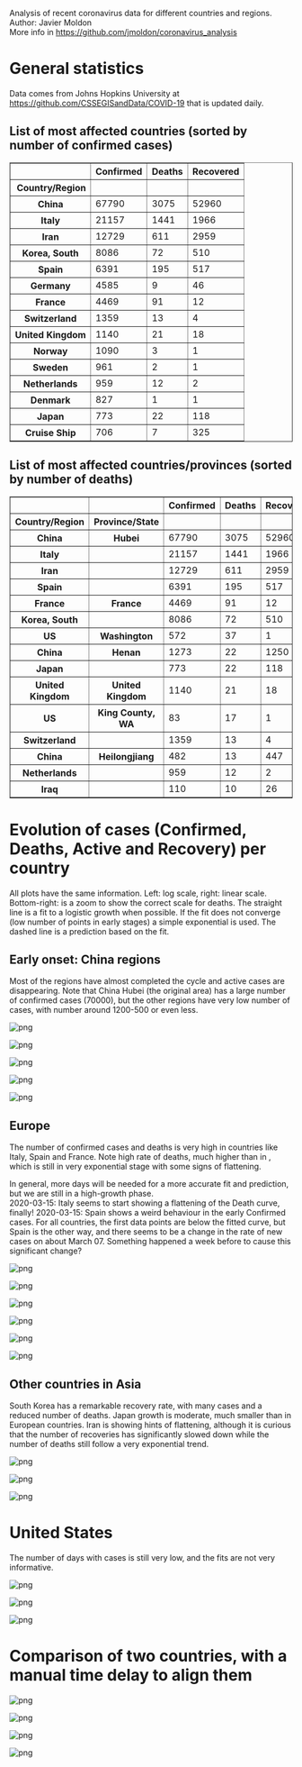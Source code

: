 Analysis of recent coronavirus data for different countries and regions.  
Author: Javier Moldon  
More info in https://github.com/jmoldon/coronavirus_analysis

# General statistics

Data comes from Johns Hopkins University at https://github.com/CSSEGISandData/COVID-19 that is updated daily.

## List of most affected countries (sorted by number of confirmed cases)




<div>
<style scoped>
    .dataframe tbody tr th:only-of-type {
        vertical-align: middle;
    }

    .dataframe tbody tr th {
        vertical-align: top;
    }

    .dataframe thead th {
        text-align: right;
    }
</style>
<table border="1" class="dataframe">
  <thead>
    <tr style="text-align: right;">
      <th></th>
      <th>Confirmed</th>
      <th>Deaths</th>
      <th>Recovered</th>
    </tr>
    <tr>
      <th>Country/Region</th>
      <th></th>
      <th></th>
      <th></th>
    </tr>
  </thead>
  <tbody>
    <tr>
      <th>China</th>
      <td>67790</td>
      <td>3075</td>
      <td>52960</td>
    </tr>
    <tr>
      <th>Italy</th>
      <td>21157</td>
      <td>1441</td>
      <td>1966</td>
    </tr>
    <tr>
      <th>Iran</th>
      <td>12729</td>
      <td>611</td>
      <td>2959</td>
    </tr>
    <tr>
      <th>Korea, South</th>
      <td>8086</td>
      <td>72</td>
      <td>510</td>
    </tr>
    <tr>
      <th>Spain</th>
      <td>6391</td>
      <td>195</td>
      <td>517</td>
    </tr>
    <tr>
      <th>Germany</th>
      <td>4585</td>
      <td>9</td>
      <td>46</td>
    </tr>
    <tr>
      <th>France</th>
      <td>4469</td>
      <td>91</td>
      <td>12</td>
    </tr>
    <tr>
      <th>Switzerland</th>
      <td>1359</td>
      <td>13</td>
      <td>4</td>
    </tr>
    <tr>
      <th>United Kingdom</th>
      <td>1140</td>
      <td>21</td>
      <td>18</td>
    </tr>
    <tr>
      <th>Norway</th>
      <td>1090</td>
      <td>3</td>
      <td>1</td>
    </tr>
    <tr>
      <th>Sweden</th>
      <td>961</td>
      <td>2</td>
      <td>1</td>
    </tr>
    <tr>
      <th>Netherlands</th>
      <td>959</td>
      <td>12</td>
      <td>2</td>
    </tr>
    <tr>
      <th>Denmark</th>
      <td>827</td>
      <td>1</td>
      <td>1</td>
    </tr>
    <tr>
      <th>Japan</th>
      <td>773</td>
      <td>22</td>
      <td>118</td>
    </tr>
    <tr>
      <th>Cruise Ship</th>
      <td>706</td>
      <td>7</td>
      <td>325</td>
    </tr>
  </tbody>
</table>
</div>



## List of most affected countries/provinces (sorted by number of deaths)




<div>
<style scoped>
    .dataframe tbody tr th:only-of-type {
        vertical-align: middle;
    }

    .dataframe tbody tr th {
        vertical-align: top;
    }

    .dataframe thead th {
        text-align: right;
    }
</style>
<table border="1" class="dataframe">
  <thead>
    <tr style="text-align: right;">
      <th></th>
      <th></th>
      <th>Confirmed</th>
      <th>Deaths</th>
      <th>Recovered</th>
    </tr>
    <tr>
      <th>Country/Region</th>
      <th>Province/State</th>
      <th></th>
      <th></th>
      <th></th>
    </tr>
  </thead>
  <tbody>
    <tr>
      <th>China</th>
      <th>Hubei</th>
      <td>67790</td>
      <td>3075</td>
      <td>52960</td>
    </tr>
    <tr>
      <th>Italy</th>
      <th></th>
      <td>21157</td>
      <td>1441</td>
      <td>1966</td>
    </tr>
    <tr>
      <th>Iran</th>
      <th></th>
      <td>12729</td>
      <td>611</td>
      <td>2959</td>
    </tr>
    <tr>
      <th>Spain</th>
      <th></th>
      <td>6391</td>
      <td>195</td>
      <td>517</td>
    </tr>
    <tr>
      <th>France</th>
      <th>France</th>
      <td>4469</td>
      <td>91</td>
      <td>12</td>
    </tr>
    <tr>
      <th>Korea, South</th>
      <th></th>
      <td>8086</td>
      <td>72</td>
      <td>510</td>
    </tr>
    <tr>
      <th>US</th>
      <th>Washington</th>
      <td>572</td>
      <td>37</td>
      <td>1</td>
    </tr>
    <tr>
      <th>China</th>
      <th>Henan</th>
      <td>1273</td>
      <td>22</td>
      <td>1250</td>
    </tr>
    <tr>
      <th>Japan</th>
      <th></th>
      <td>773</td>
      <td>22</td>
      <td>118</td>
    </tr>
    <tr>
      <th>United Kingdom</th>
      <th>United Kingdom</th>
      <td>1140</td>
      <td>21</td>
      <td>18</td>
    </tr>
    <tr>
      <th>US</th>
      <th>King County, WA</th>
      <td>83</td>
      <td>17</td>
      <td>1</td>
    </tr>
    <tr>
      <th>Switzerland</th>
      <th></th>
      <td>1359</td>
      <td>13</td>
      <td>4</td>
    </tr>
    <tr>
      <th>China</th>
      <th>Heilongjiang</th>
      <td>482</td>
      <td>13</td>
      <td>447</td>
    </tr>
    <tr>
      <th>Netherlands</th>
      <th></th>
      <td>959</td>
      <td>12</td>
      <td>2</td>
    </tr>
    <tr>
      <th>Iraq</th>
      <th></th>
      <td>110</td>
      <td>10</td>
      <td>26</td>
    </tr>
  </tbody>
</table>
</div>



# Evolution of cases (Confirmed, Deaths, Active and Recovery) per country

All plots have the same information. Left: log scale, right: linear scale. Bottom-right: is a zoom to show the correct scale for deaths. The straight line is a fit to a logistic growth when possible. If the fit does not converge (low number of points in early stages) a simple exponential is used. The dashed line is a prediction based on the fit. 

## Early onset: China regions

Most of the regions have almost completed the cycle and active cases are disappearing. Note that China Hubei (the original area) has a large number of confirmed cases (70000), but the other regions have very low number of cases, with number around 1200-500 or even less.


![png](README_files/README_18_0.png)



![png](README_files/README_18_1.png)



![png](README_files/README_18_2.png)



![png](README_files/README_18_3.png)



![png](README_files/README_18_4.png)


## Europe

The number of confirmed cases and deaths is very high in countries like Italy, Spain and France. Note high rate of deaths, much higher than in , which is still in very exponential stage with some signs of flattening.

In general, more days will be needed for a more accurate fit and prediction, but we are still in a high-growth phase.  
2020-03-15: Italy seems to start showing a flattening of the Death curve, finally!
2020-03-15: Spain shows a weird behaviour in the early Confirmed cases. For all countries, the first data points are below the fitted curve, but Spain is the other way, and there seems to be a change in the rate of new cases on about March 07. Something happened a week before to cause this significant change?


![png](README_files/README_20_0.png)



![png](README_files/README_20_1.png)



![png](README_files/README_20_2.png)



![png](README_files/README_20_3.png)



![png](README_files/README_20_4.png)



![png](README_files/README_20_5.png)


## Other countries in Asia

South Korea has a remarkable recovery rate, with many cases and a reduced number of deaths. Japan growth is moderate, much smaller than in European countries. Iran is showing hints of flattening, although it is curious that the number of recoveries has significantly slowed down while the number of deaths still follow a very exponential trend.


![png](README_files/README_22_0.png)



![png](README_files/README_22_1.png)



![png](README_files/README_22_2.png)


# United States

The number of days with cases is still very low, and the fits are not very informative.


![png](README_files/README_24_0.png)



![png](README_files/README_24_1.png)



![png](README_files/README_24_2.png)


# Comparison of two countries, with a manual time delay to align them


![png](README_files/README_27_0.png)



![png](README_files/README_28_0.png)



![png](README_files/README_29_0.png)



![png](README_files/README_30_0.png)

